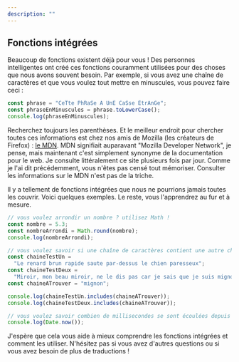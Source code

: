 ```yaml
---
description: ""
---
```


## Fonctions intégrées

Beaucoup de fonctions existent déjà pour vous ! Des personnes intelligentes ont créé ces fonctions couramment utilisées pour des choses que nous avons souvent besoin. Par exemple, si vous avez une chaîne de caractères et que vous voulez tout mettre en minuscules, vous pouvez faire ceci :

```javascript
const phrase = "CeTte PhRaSe A UnE CaSse ÉtrAnGe";
const phraseEnMinuscules = phrase.toLowerCase();
console.log(phraseEnMinuscules);
```

Recherchez toujours les parenthèses. Et le meilleur endroit pour chercher toutes ces informations est chez nos amis de Mozilla (les créateurs de Firefox) : [le MDN][mdn]. MDN signifiait auparavant "Mozilla Developer Network", je pense, mais maintenant c'est simplement synonyme de la documentation pour le web. Je consulte littéralement ce site plusieurs fois par jour. Comme je l'ai dit précédemment, vous n'êtes pas censé tout mémoriser. Consulter les informations sur le MDN n'est pas de la triche.

Il y a tellement de fonctions intégrées que nous ne pourrions jamais toutes les couvrir. Voici quelques exemples. Le reste, vous l'apprendrez au fur et à mesure.

```javascript
// vous voulez arrondir un nombre ? utilisez Math !
const nombre = 5.3;
const nombreArrondi = Math.round(nombre);
console.log(nombreArrondi);
```

```javascript
// vous voulez savoir si une chaîne de caractères contient une autre chaîne ?
const chaineTestUn =
  "Le renard brun rapide saute par-dessus le chien paresseux";
const chaineTestDeux =
  "Miroir, mon beau miroir, ne le dis pas car je sais que je suis mignon";
const chaineATrouver = "mignon";

console.log(chaineTestUn.includes(chaineATrouver));
console.log(chaineTestDeux.includes(chaineATrouver));
```

```javascript
// vous voulez savoir combien de millisecondes se sont écoulées depuis le 1er janvier 1970 ?
console.log(Date.now());
```

J'espère que cela vous aide à mieux comprendre les fonctions intégrées et comment les utiliser. N'hésitez pas si vous avez d'autres questions ou si vous avez besoin de plus de traductions !

[mdn]: https://developer.mozilla.org/en-US/
